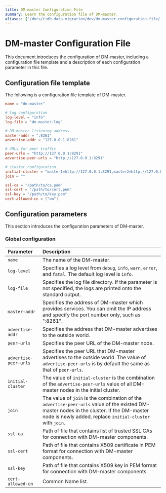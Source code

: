 ```yaml
---
title: DM-master Configuration File
summary: Learn the configuration file of DM-master.
aliases: ['/docs/tidb-data-migration/dev/dm-master-configuration-file/']
---
```


# DM-master Configuration File

This document introduces the configuration of DM-master, including a configuration file template and a description of each configuration parameter in this file.

## Configuration file template

The following is a configuration file template of DM-master.

```toml
name = "dm-master"

# log configuration
log-level = "info"
log-file = "dm-master.log"

# DM-master listening address
master-addr = ":8261"
advertise-addr = "127.0.0.1:8261"

# URLs for peer traffic
peer-urls = "http://127.0.0.1:8291"
advertise-peer-urls = "http://127.0.0.1:8291"

# cluster configuration
initial-cluster = "master1=http://127.0.0.1:8291,master2=http://127.0.0.1:8292,master3=http://127.0.0.1:8293"
join = ""

ssl-ca = "/path/to/ca.pem"
ssl-cert = "/path/to/cert.pem"
ssl-key = "/path/to/key.pem"
cert-allowed-cn = ["dm"] 
```

## Configuration parameters

This section introduces the configuration parameters of DM-master.

### Global configuration

| Parameter        | Description                                    |
| :------------ | :--------------------------------------- |
| `name` | The name of the DM-master. |
| `log-level` | Specifies a log level from `debug`, `info`, `warn`, `error`, and `fatal`. The default log level is `info`. |
| `log-file` | Specifies the log file directory. If the parameter is not specified, the logs are printed onto the standard output. |
| `master-addr` | Specifies the address of DM-master which provides services. You can omit the IP address and specify the port number only, such as ":8261". |
| `advertise-addr` | Specifies the address that DM-master advertises to the outside world. |
| `peer-urls` | Specifies the peer URL of the DM-master node. |
| `advertise-peer-urls` | Specifies the peer URL that DM-master advertises to the outside world. The value of `advertise-peer-urls` is by default the same as that of `peer-urls`. |
| `initial-cluster` | The value of `initial-cluster` is the combination of the `advertise-peer-urls` value of all DM-master nodes in the initial cluster. |
| `join` | The value of `join` is the combination of the `advertise-peer-urls` value of the existed DM-master nodes in the cluster. If the DM-master node is newly added, replace `initial-cluster` with `join`. |
| `ssl-ca` | Path of file that contains list of trusted SSL CAs for connection with DM-master components. |
| `ssl-cert` | Path of file that contains X509 certificate in PEM format for connection with DM-master components. |
| `ssl-key` | Path of file that contains X509 key in PEM format for connection with DM-master components. |
| `cert-allowed-cn` | Common Name list. |
